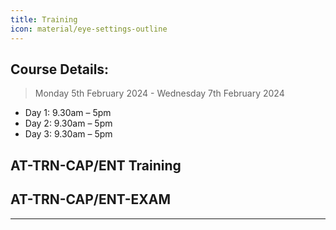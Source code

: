 ```yaml
---
title: Training
icon: material/eye-settings-outline
---
```


## Course Details:

> Monday 5th February 2024 - Wednesday 7th February 2024

* Day 1:  9.30am – 5pm
* Day 2:  9.30am – 5pm
* Day 3:  9.30am – 5pm

## AT-TRN-CAP/ENT Training

## AT-TRN-CAP/ENT-EXAM



---